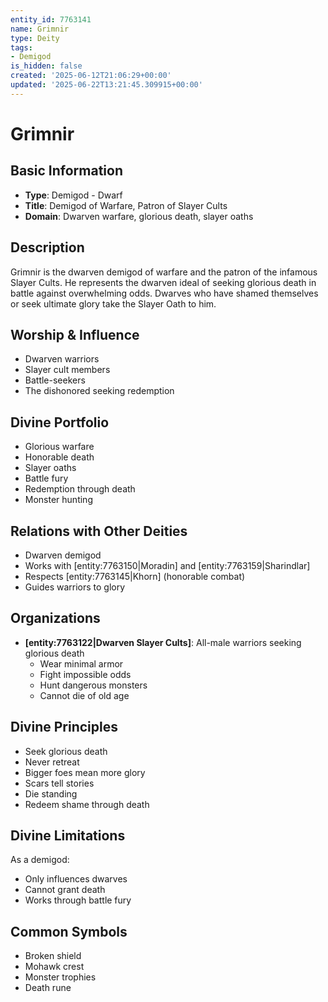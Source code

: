 ```yaml
---
entity_id: 7763141
name: Grimnir
type: Deity
tags:
- Demigod
is_hidden: false
created: '2025-06-12T21:06:29+00:00'
updated: '2025-06-22T13:21:45.309915+00:00'
---
```


# Grimnir

## Basic Information

- **Type**: Demigod - Dwarf
- **Title**: Demigod of Warfare, Patron of Slayer Cults
- **Domain**: Dwarven warfare, glorious death, slayer oaths

## Description

Grimnir is the dwarven demigod of warfare and the patron of the infamous Slayer Cults. He represents the dwarven ideal of seeking glorious death in battle against overwhelming odds. Dwarves who have shamed themselves or seek ultimate glory take the Slayer Oath to him.

## Worship & Influence

- Dwarven warriors
- Slayer cult members
- Battle-seekers
- The dishonored seeking redemption

## Divine Portfolio

- Glorious warfare
- Honorable death
- Slayer oaths
- Battle fury
- Redemption through death
- Monster hunting

## Relations with Other Deities

- Dwarven demigod
- Works with [entity:7763150|Moradin] and [entity:7763159|Sharindlar]
- Respects [entity:7763145|Khorn] (honorable combat)
- Guides warriors to glory

## Organizations

- **[entity:7763122|Dwarven Slayer Cults]**: All-male warriors seeking glorious death
  - Wear minimal armor
  - Fight impossible odds
  - Hunt dangerous monsters
  - Cannot die of old age

## Divine Principles

- Seek glorious death
- Never retreat
- Bigger foes mean more glory
- Scars tell stories
- Die standing
- Redeem shame through death

## Divine Limitations

As a demigod:

- Only influences dwarves
- Cannot grant death
- Works through battle fury

## Common Symbols

- Broken shield
- Mohawk crest
- Monster trophies
- Death rune